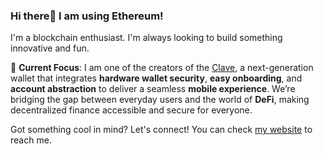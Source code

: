 ### Hi there👋 I am using Ethereum!

I'm a blockchain enthusiast. I'm always looking to build something innovative and fun.

🚀 **Current Focus**: I am one of the creators of the [Clave](https://getclave.io), a next-generation wallet that integrates **hardware wallet security**, **easy onboarding**, and **account abstraction** to deliver a seamless **mobile experience**. We’re bridging the gap between everyday users and the world of **DeFi**, making decentralized finance accessible and secure for everyone.


Got something cool in mind? Let's connect! You can check [my website](https://aalimsah.in) to reach me.
